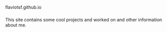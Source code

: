 flaviotsf.github.io
###

This site contains some cool projects and worked on and other information about me.
